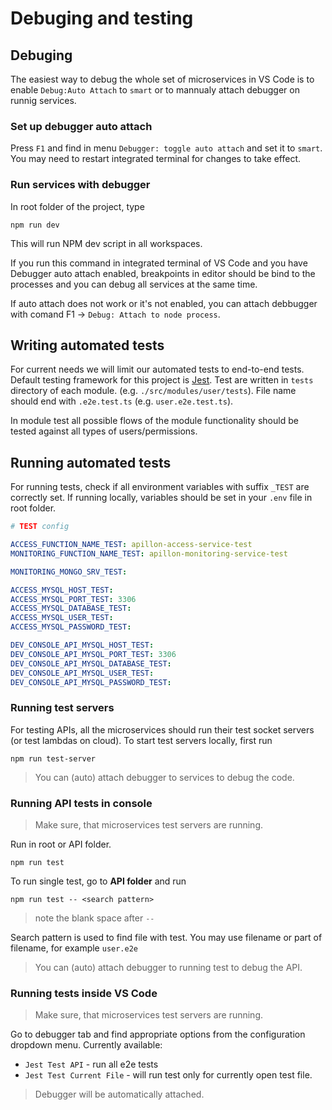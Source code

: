 # Debuging and testing

## Debuging

The easiest way to debug the whole set of microservices in VS Code is to enable `Debug:Auto Attach` to `smart` or to mannualy attach debugger on runnig services.

### Set up debugger auto attach

Press `F1` and find in menu `Debugger: toggle auto attach` and set it to `smart`. You may need to restart integrated terminal for changes to take effect.

### Run services with debugger

In root folder of the project, type

```ssh
npm run dev
```

This will run NPM dev script in all workspaces.

If you run this command in integrated terminal of VS Code and you have Debugger auto attach enabled, breakpoints in editor should be bind to the processes and you can debug all services at the same time.

If auto attach does not work or it's not enabled, you can attach debbugger with comand F1 -> `Debug: Attach to node process`.

## Writing automated tests

For current needs we will limit our automated tests to end-to-end tests. Default testing framework for this project is [Jest](https://jestjs.io/docs/en/getting-started). Test are written in `tests` directory of each module. (e.g. `./src/modules/user/tests`). File name should end with `.e2e.test.ts` (e.g. `user.e2e.test.ts`).

In module test all possible flows of the module functionality should be tested against all types of users/permissions.

## Running automated tests

For running tests, check if all environment variables with suffix `_TEST` are correctly set. If running locally, variables should be set in your `.env` file in root folder.

```yml
# TEST config

ACCESS_FUNCTION_NAME_TEST: apillon-access-service-test
MONITORING_FUNCTION_NAME_TEST: apillon-monitoring-service-test

MONITORING_MONGO_SRV_TEST: 

ACCESS_MYSQL_HOST_TEST:
ACCESS_MYSQL_PORT_TEST: 3306
ACCESS_MYSQL_DATABASE_TEST:
ACCESS_MYSQL_USER_TEST:
ACCESS_MYSQL_PASSWORD_TEST:

DEV_CONSOLE_API_MYSQL_HOST_TEST: 
DEV_CONSOLE_API_MYSQL_PORT_TEST: 3306
DEV_CONSOLE_API_MYSQL_DATABASE_TEST:
DEV_CONSOLE_API_MYSQL_USER_TEST: 
DEV_CONSOLE_API_MYSQL_PASSWORD_TEST: 
```

### Running test servers

For testing APIs, all the microservices should run their test socket servers (or test lambdas on cloud). To start test servers locally, first run

```ssh
npm run test-server
```

> You can (auto) attach debugger to services to debug the code.

### Running API tests in console

> Make sure, that microservices test servers are running.

Run in root or API folder.

```ssh
npm run test
```

To run single test, go to **API folder** and run

```ssh
npm run test -- <search pattern>
```

> note the blank space after `--`

Search pattern is used to find file with test. You may use filename or part of filename, for example `user.e2e`

> You can (auto) attach debugger to running test to debug the API.

### Running tests inside VS Code

> Make sure, that microservices test servers are running.

Go to debugger tab and find appropriate options from the configuration dropdown menu. Currently available:

* `Jest Test API` - run all e2e tests
* `Jest Test Current File` - will run test only for currently open test file.

> Debugger will be automatically attached.
